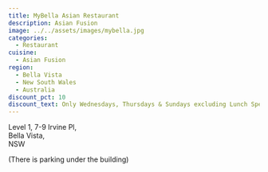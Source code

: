 ```yaml
---
title: MyBella Asian Restaurant
description: Asian Fusion
image: ../../assets/images/mybella.jpg
categories:
  - Restaurant
cuisine:
  - Asian Fusion
region:
  - Bella Vista
  - New South Wales
  - Australia
discount_pct: 10
discount_text: Only Wednesdays, Thursdays & Sundays excluding Lunch Specials
---
```


Level 1, 7-9 Irvine Pl,\
Bella Vista,\
NSW

(There is parking under the building)
